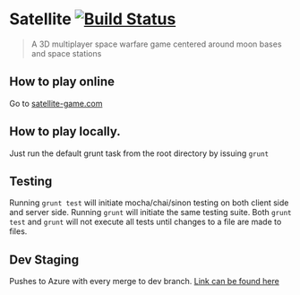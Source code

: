 # Satellite [![Build Status](https://travis-ci.org/satellite-game/Satellite.png?branch=master)](https://travis-ci.org/satellite-game/Satellite)

> A 3D multiplayer space warfare game centered around moon bases and space stations

## How to play online

Go to [satellite-game.com](http://satellite.io)


## How to play locally.

Just run the default grunt task from the root directory by issuing `grunt`

## Testing

Running `grunt test` will initiate mocha/chai/sinon testing on both client side and server side. Running `grunt` will initiate the same testing suite. Both `grunt test` and `grunt` will not execute all tests until changes to a file are made to files.


## Dev Staging

Pushes to Azure with every merge to dev branch. [Link can be found here](http://satellite-stage.azurewebsites.net/)
